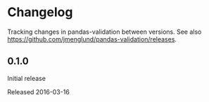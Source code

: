 # Changelog #

Tracking changes in pandas-validation between versions. 
See also https://github.com/jmenglund/pandas-validation/releases.


## 0.1.0 ##

Initial release

Released 2016-03-16
